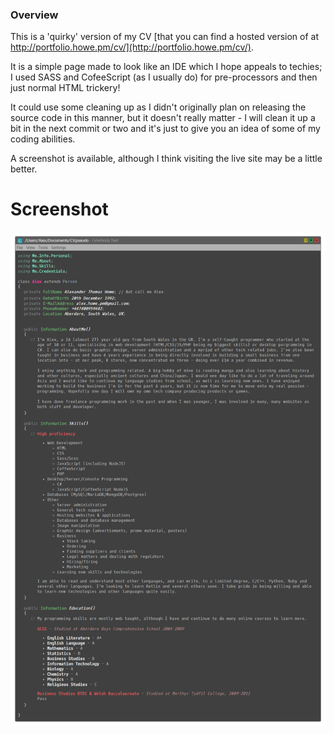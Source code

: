 ### Overview

This is a 'quirky' version of my CV [that you can find a hosted version of at http://portfolio.howe.pm/cv/](http://portfolio.howe.pm/cv/).



It is a simple page made to look like an IDE which I hope appeals to techies;  I used SASS and CofeeScript (as I usually do) for pre-processors and then just normal HTML trickery!



It could use some cleaning up as I didn't originally plan on releasing the source code in this manner, but it doesn't really matter - I will clean it up a bit in the next commit or two and it's just to give you an idea of some of my coding abilities.



A screenshot is available, although I think visiting the live site may be a little better.



# Screenshot

![screencapture-cv-howe-pm-2020-02-17-12_04_37](readme/img/screencapture-cv-howe-pm-2020-02-17-12_04_37.png)